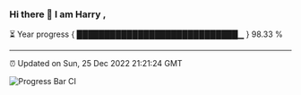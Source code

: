 ### Hi there 👋 I am Harry , 

⏳ Year progress { █████████████████████████████▁ } 98.33 %

---

⏰ Updated on Sun, 25 Dec 2022 21:21:24 GMT

![Progress Bar CI](https://github.com/duykhang68/duykhang68/workflows/Progress%20Bar%20CI/badge.svg)
